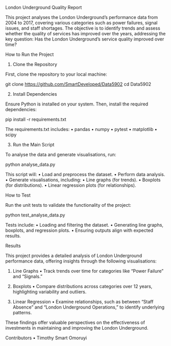 London Underground Quality Report

This project analyses the London Underground’s performance data from 2004 to 2017, covering various categories such as power failures, signal issues, and staff shortages. The objective is to identify trends and assess whether the quality of services has improved over the years, addressing the key question:
Has the London Underground’s service quality improved over time?

How to Run the Project

1. Clone the Repository

First, clone the repository to your local machine:

git clone https://github.com/SmartDeveloped/Data5902
cd Data5902

2. Install Dependencies

Ensure Python is installed on your system. Then, install the required dependencies:

pip install -r requirements.txt

The requirements.txt includes:
	•	pandas
	•	numpy
	•	pytest
	•	matplotlib
	•	scipy

3. Run the Main Script

To analyse the data and generate visualisations, run:

python analyse_data.py

This script will:
	•	Load and preprocess the dataset.
	•	Perform data analysis.
	•	Generate visualisations, including:
	•	Line graphs (for trends).
	•	Boxplots (for distributions).
	•	Linear regression plots (for relationships).

How to Test

Run the unit tests to validate the functionality of the project:

python test_analyse_data.py

Tests include:
	•	Loading and filtering the dataset.
	•	Generating line graphs, boxplots, and regression plots.
	•	Ensuring outputs align with expected results.

Results

This project provides a detailed analysis of London Underground performance data, offering insights through the following visualisations:

1. Line Graphs
	•	Track trends over time for categories like “Power Failure” and “Signals.”

2. Boxplots
	•	Compare distributions across categories over 12 years, highlighting variability and outliers.

3. Linear Regression
	•	Examine relationships, such as between “Staff Absence” and “London Underground Operations,” to identify underlying patterns.

These findings offer valuable perspectives on the effectiveness of investments in maintaining and improving the London Underground.

Contributors
	•	Timothy Smart Omoruyi

